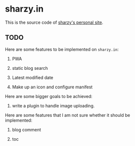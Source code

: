 # sharzy.in

This is the source code of [sharzy's personal site](https://sharzy.in). 

## TODO

Here are some features to be implemented on `sharzy.in`: 

1. PWA

1. static blog search

1. Latest modified date

1. Make up an icon and configure manifest

Here are some bigger goals to be achieved: 

1. write a plugin to handle image uploading. 

Here are some features that I am not sure whether it should be implemented: 

1. blog comment

2. toc

